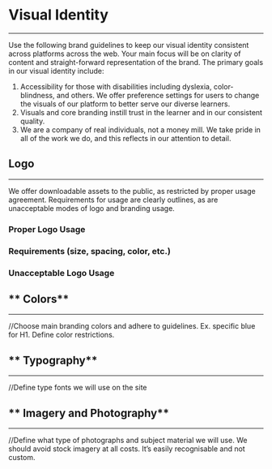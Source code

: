 # Visual Identity

---

Use the following brand guidelines to keep our visual identity consistent across platforms across the web. Your main focus will be on clarity of content and straight-forward representation of the brand. The primary goals in our visual identity include:

1. Accessibility for those with disabilities including dyslexia, color-blindness, and others. We offer preference settings for users to change the visuals of our platform to better serve our diverse learners.
2. Visuals and core branding instill trust in the learner and in our consistent quality. 
3. We are a company of real individuals, not a money mill. We take pride in all of the work we do, and this reflects in our attention to detail. 

## **Logo**

---

We offer downloadable assets to the public, as restricted by proper usage agreement. Requirements for usage are clearly outlines, as are unacceptable modes of logo and branding usage. 

### Proper Logo Usage

### **Requirements \(size, spacing, color, etc.\)**

### **Unacceptable Logo Usage**

## ** Colors**

---

//Choose main branding colors and adhere to guidelines. Ex. specific blue for H1. Define color restrictions.

## ** Typography**

---

//Define type fonts we will use on the site

## ** Imagery and Photography**

---

//Define what type of photographs and subject material we will use. We should avoid stock imagery at all costs. It’s easily recognisable and not custom.

  




